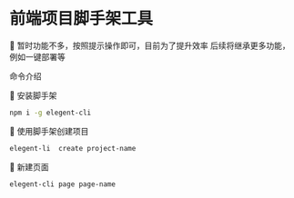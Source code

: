 # 前端项目脚手架工具

🌰 暂时功能不多，按照提示操作即可，目前为了提升效率
后续将继承更多功能，例如一键部署等

命令介绍

🍎 安装脚手架
```bash
npm i -g elegent-cli
```

🍏 使用脚手架创建项目

```bash
elegent-li  create project-name
```

🍌 新建页面
```bash
elegent-cli page page-name
```

